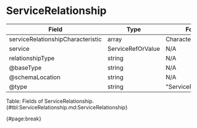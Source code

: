 <!--
    ATTENTION: This file was generated via gradle!
               Do NOT manually edit this file! Any such changes will be overwritten!
-->

# ServiceRelationship

| Field | Type | Format | Required |
| ------- | ------- | ------- | --- |
| serviceRelationshipCharacteristic | array | Characteristic | No |
| service | ServiceRefOrValue | N/A | No |
| relationshipType | string | N/A | No |
| @baseType | string | N/A | No |
| @schemaLocation | string | N/A | No |
| @type | string | "ServiceRelationship" | Yes |

Table: Fields of ServiceRelationship. {#tbl:ServiceRelationship.md:ServiceRelationship}

{#page:break}
